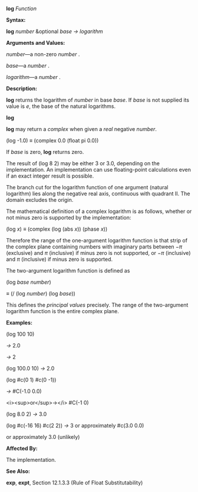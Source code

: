 **log** *Function* 

**Syntax:** 

**log** *number* &optional *base → logarithm* 

**Arguments and Values:** 

*number*—a non-zero *number* . 

*base*—a *number* . 

*logarithm*—a *number* . 

**Description:** 

**log** returns the logarithm of *number* in base *base*. If *base* is not supplied its value is *e*, the base of the natural logarithms. 



 

 

**log** 

**log** may return a *complex* when given a *real* negative *number*. 

(log -1.0) *≡* (complex 0.0 (float pi 0.0)) 

If *base* is zero, **log** returns zero. 

The result of (log 8 2) may be either 3 or 3.0, depending on the implementation. An implementation can use floating-point calculations even if an exact integer result is possible. 

The branch cut for the logarithm function of one argument (natural logarithm) lies along the negative real axis, continuous with quadrant II. The domain excludes the origin. 

The mathematical definition of a complex logarithm is as follows, whether or not minus zero is supported by the implementation: 

(log *x*) *≡* (complex (log (abs *x*)) (phase *x*)) 

Therefore the range of the one-argument logarithm function is that strip of the complex plane containing numbers with imaginary parts between *−π* (exclusive) and *π* (inclusive) if minus zero is not supported, or *−π* (inclusive) and *π* (inclusive) if minus zero is supported. 

The two-argument logarithm function is defined as 

(log *base number*) 

*≡* (/ (log *number*) (log *base*)) 

This defines the *principal values* precisely. The range of the two-argument logarithm function is the entire complex plane. 

**Examples:** 

(log 100 10) 

*→* 2.0 

*→* 2 

(log 100.0 10) *→* 2.0 

(log #c(0 1) #c(0 -1)) 

*→* #C(-1.0 0.0) 

&#60;i&#62;&#60;sup&#62;or&#60;/sup&#62;→&#60;/i&#62; #C(-1 0) 

(log 8.0 2) *→* 3.0 

(log #c(-16 16) #c(2 2)) *→* 3 or approximately #c(3.0 0.0) 

or approximately 3.0 (unlikely) 

**Affected By:** 

The implementation. 



 

 

**See Also:** 

**exp**, **expt**, Section 12.1.3.3 (Rule of Float Substitutability) 

